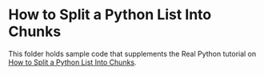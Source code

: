 # How to Split a Python List Into Chunks

This folder holds sample code that supplements the Real Python tutorial on [How to Split a Python List Into Chunks](https://realpython.com/how-to-split-a-python-list-into-chunks/).
